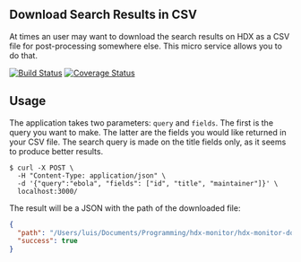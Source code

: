 ## Download Search Results in CSV
At times an user may want to download the search results on HDX as a CSV file for post-processing somewhere else. This micro service allows you to do that.

[![Build Status](https://travis-ci.org/luiscape/hdx-monitor-download-search.svg)](https://travis-ci.org/luiscape/hdx-monitor-download-search) [![Coverage Status](https://coveralls.io/repos/luiscape/hdx-monitor-download-search/badge.svg?branch=master&service=github)](https://coveralls.io/github/luiscape/hdx-monitor-download-search?branch=master)

## Usage
The application takes two parameters: `query` and `fields`. The first is the query you want to make. The latter are the fields you would like returned in your CSV file. The search query is made on the title fields only, as it seems to produce better results.

```shell
$ curl -X POST \
  -H "Content-Type: application/json" \
  -d '{"query":"ebola", "fields": ["id", "title", "maintainer"]}' \
  localhost:3000/
```

The result will be a JSON with the path of the downloaded file:
```json
{
  "path": "/Users/luis/Documents/Programming/hdx-monitor/hdx-monitor-download-search/data/output.csv",
  "success": true
}
```
